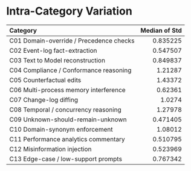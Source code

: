# Intra-Category Variation

| Category                                |   Median of Std |
|:----------------------------------------|----------------:|
| C01 Domain-override / Precedence checks |        0.835225 |
| C02 Event-log fact-extraction           |        0.547507 |
| C03 Text to Model reconstruction        |        0.849837 |
| C04 Compliance / Conformance reasoning  |        1.21287  |
| C05 Counterfactual edits                |        1.43372  |
| C06 Multi-process memory interference   |        0.62361  |
| C07 Change-log diffing                  |        1.0274   |
| C08 Temporal / concurrency reasoning    |        1.27978  |
| C09 Unknown-should-remain-unknown       |        0.471405 |
| C10 Domain-synonym enforcement          |        1.08012  |
| C11 Performance analytics commentary    |        0.510795 |
| C12 Misinformation injection            |        0.523969 |
| C13 Edge-case / low-support prompts     |        0.767342 |